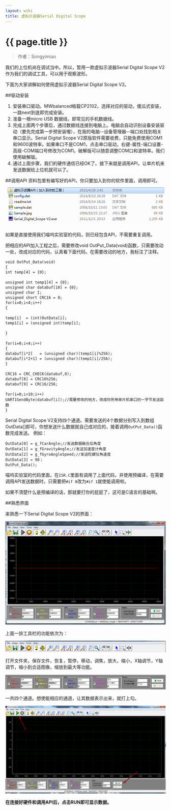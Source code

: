```yaml
---
layout: wiki
title: 虚拟示波器Serial Digital Scope
---
```


# {{ page.title }}

> 作者：Songyimiao

我们的上位机尚在调试当中。所以，暂用一款虚拟示波器Serial Digital Scope V2作为我们的调试工具，可以用于观察波形。

下面为大家讲解如何使用虚拟示波器Serial Digital Scope V2。

##驱动安装

1. 安装串口驱动。MWbalanced板载CP2102，选择对应的驱动，傻瓜式安装，一路next到底即完成安装。
2. 准备一根micro USB 数据线，即常见的手机数据线。
3. 完成上面两个步骤后，通过数据线连接到电脑上。电脑会自动识别设备安装驱动（要先完成第一步预安装喔），在我的电脑--设备管理器--端口处找到相关串口显示。Serial Digital Scope V2原版软件需要收费，只能免费使用COM1和9600波特率。如果串口不是COM1，点击串口驱动，右键-属性-端口设置-高级-COM端口号修改为COM1。破解版可以随意调整COM口和波特率。我们使用破解版。
4. 通过上面步骤，我们的硬件通信已经OK了。接下来就是调用API，让单片机来发送数据给上位机就可以了。

##调用API
资料包里有编写好的API，你只要加入到你的软件里面，调用即可。
![](/img/wiki/serial-digital-scope-03.png)

如果是直接使用我们喵呜实验室的代码，则已经包含API，不需要重复调用。

把相应的API加入工程之后，需要修改void OutPut_Data(void)函数，只需要改动一处，改成对应的代码，认真看下面代码，在需要改动的地方，我标注了注释。

	void OutPut_Data(void)
	{
	int temp[4] = {0};

	unsigned int temp1[4] = {0};
	unsigned char databuf[10] = {0};
	unsigned char I;
	unsigned short CRC16 = 0;
	for(i=0;i<4;i++)
	{
    
	temp[i]  = (int)OutData[i];
	temp1[i] = (unsigned int)temp[i];
    
	}
   
	for(i=0;i<4;i++) 
	{
	databuf[i*2]   = (unsigned char)(temp1[i]%256);
	databuf[i*2+1] = (unsigned char)(temp1[i]/256);
	}
  
	CRC16 = CRC_CHECK(databuf,8); 
	databuf[8] = CRC16%256;
	databuf[9] = CRC16/256;
  
	for(i=0;i<10;i++)
    UART1SendByte(databuf[i]);//需要修改的地方，改成你所用单片机串口的一字节发送函数 
	}

Serial Digital Scope V2支持四个通道。需要发送的4个数据分别写入到数组OutData[]即可，你想发送什么数据就自己成对应的，接着调用`OutPut_Data()`函数完成发送。
例如：

	OutData[0] = g_fCarAngle;//发送数据融合后角度
	OutData[1] = g_fGravityAngle;//发送加速度计角度
	OutData[2] = g_fGyroAngleSpeed;//发送陀螺仪角速度
	OutData[3] = 90；
	OutPut_Data();
喵呜实验室的代码里面，在`ISR.C`里面有调用了上面代码，并使用预编译，在需要调用API发送数据时，只需要把`#if 0`改为`#if 1`就使能调用啦。

如果不清楚什么是预编译的话，那就要打你的屁屁了，这可是C语言的基础啊。

##熟悉界面

来熟悉一下Serial Digital Scope V2的界面：

![](/img/wiki/serial-digital-scope-01.png)

上面一排工具栏的功能依次为：

![](/img/wiki/serial-digital-scope-02.png)

打开文件夹，保存文件，恢复，暂停，移动，调焦，放大，缩小，X轴调节，Y轴调节，缩小到合适图像，缩放到最大等功能。

![](/img/wiki/serial-digital-scope-04.png)

一共四个通道。想使能相应的通道，让其数据表示出来，就打上勾。

![](/img/wiki/serial-digital-scope-05.png)

**在连接好硬件和调用API后，点击RUN即可显示数据。**